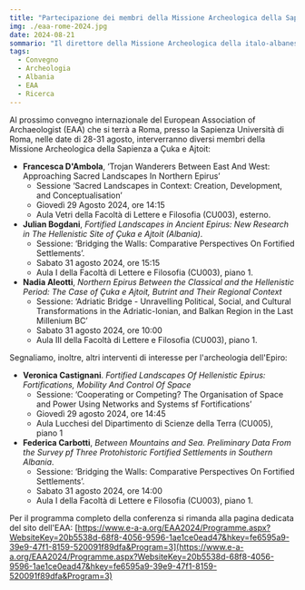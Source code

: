 ```yaml
---
title: "Partecipazione dei membri della Missione Archeologica della Sapienza a Çuka e Ajtoit alla conferenza internazionale EAA 2024"
img: ./eaa-rome-2024.jpg
date: 2024-08-21
sommario: "Il direttore della Missione Archeologica della italo-albanese (Sapienza - Istituto Archeologico Albanese)Julian Bogdani parteciperà alla conferenza “Actualité de la recherche archéologique en Albanie” organizzata da E. Nallbani, F. Quantin e S. Shpuza"
tags:
  - Convegno
  - Archeologia
  - Albania
  - EAA
  - Ricerca
---
```



Al prossimo convegno internazionale del European Association of Archaeologist (EAA) che si terrà a Roma, presso la Sapienza Università di Roma, nelle date di 28-31 agosto, interverranno diversi membri della Missione Archeologica della Sapienza a Çuka e Ajtoit:

- **Francesca D'Ambola**, ‘Trojan Wanderers Between East And West: Approaching Sacred Landscapes In Northern Epirus’  
  - Sessione ‘Sacred Landscapes in Context: Creation, Development, and Conceptualisation’  
  - Giovedì 29 Agosto 2024, ore 14:15  
  - Aula Vetri della Facoltà di Lettere e Filosofia (CU003), esterno.
- **Julian Bogdani**, *Fortified Landscapes in Ancient Epirus: New Research in The Hellenistic Site of Çuka e Ajtoit (Albania)*.  
  - Sessione: ‘Bridging the Walls: Comparative Perspectives On Fortified Settlements’.  
  - Sabato 31 agosto 2024, ore 15:15  
  - Aula I della Facoltà di Lettere e Filosofia (CU003), piano 1.
- **Nadia Aleotti**, *Northern Epirus Between the Classical and the Hellenistic Period: The Case of Çuka e Ajtoit, Butrint and Their Regional Context*  
  - Sessione: ‘Adriatic Bridge - Unravelling Political, Social, and Cultural Transformations in the Adriatic-Ionian, and Balkan Region in the Last Millenium BC’  
  - Sabato 31 agosto 2024, ore 10:00  
  - Aula III della Facoltà di Lettere e Filosofia (CU003), piano 1.

Segnaliamo, inoltre, altri interventi di interesse per l'archeologia dell'Epiro:

- **Veronica Castignani**. *Fortified Landscapes Of Hellenistic Epirus: Fortifications, Mobility And Control Of Space*  
  - Sessione: ‘Cooperating or Competing? The Organisation of Space and Power Using Networks and Systems sf Fortifications’
  - Giovedì 29 agosto 2024, ore 14:45
  - Aula Lucchesi del Dipartimento di Scienze della Terra (CU005), piano 1
- **Federica Carbotti**, *Between Mountains and Sea. Preliminary Data From the Survey pf Three Protohistoric Fortified Settlements in Southern Albania*.  
  - Sessione: ‘Bridging the Walls: Comparative Perspectives On Fortified Settlements’.  
  - Sabato 31 agosto 2024, ore 14:00  
  - Aula I della Facoltà di Lettere e Filosofia (CU003), piano 1.

Per il programma completo della conferenza si rimanda alla pagina dedicata del sito dell'EAA: [https://www.e-a-a.org/EAA2024/Programme.aspx?WebsiteKey=20b5538d-68f8-4056-9596-1ae1ce0ead47&hkey=fe6595a9-39e9-47f1-8159-520091f89dfa&Program=3](https://www.e-a-a.org/EAA2024/Programme.aspx?WebsiteKey=20b5538d-68f8-4056-9596-1ae1ce0ead47&hkey=fe6595a9-39e9-47f1-8159-520091f89dfa&Program=3)
